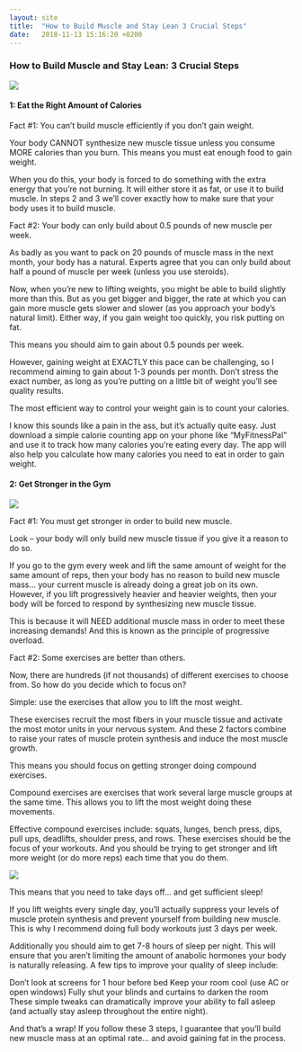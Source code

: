 ```yaml
---
layout: site
title:  "How to Build Muscle and Stay Lean 3 Crucial Steps"
date:   2018-11-13 15:16:20 +0200
---
```

<h3 class="center-header"> How to Build Muscle and Stay Lean: 3 Crucial Steps </h3>
<img class="post-img" src="{{ site.baseurl }}/images/posts/How to Build Muscle and Stay Lean 3 Crucial Steps/1.jpg">

#### 1: Eat the Right Amount of Calories

Fact #1: You can’t build muscle efficiently if you don’t gain weight.

Your body CANNOT synthesize new muscle tissue unless you consume MORE calories than you burn. This means you must eat enough food to gain weight.

When you do this, your body is forced to do something with the extra energy that you’re not burning. It will either store it as fat, or use it to build muscle. In steps 2 and 3 we’ll cover exactly how to make sure that your body uses it to build muscle.

Fact #2: Your body can only build about 0.5 pounds of new muscle per week.

As badly as you want to pack on 20 pounds of muscle mass in the next month, your body has a natural. Experts agree that you can only build about half a pound of muscle per week (unless you use steroids).

Now, when you’re new to lifting weights, you might be able to build slightly more than this. But as you get bigger and bigger, the rate at which you can gain more muscle gets slower and slower (as you approach your body’s natural limit). Either way, if you gain weight too quickly, you risk putting on fat.

This means you should aim to gain about 0.5 pounds per week.

However, gaining weight at EXACTLY this pace can be challenging, so I recommend aiming to gain about 1-3 pounds per month. Don’t stress the exact number, as long as you’re putting on a little bit of weight you’ll see quality results.

The most efficient way to control your weight gain is to count your calories.

I know this sounds like a pain in the ass, but it’s actually quite easy. Just download a simple calorie counting app on your phone like “MyFitnessPal” and use it to track how many calories you’re eating every day. The app will also help you calculate how many calories you need to eat in order to gain weight.

#### 2: Get Stronger in the Gym

<img class="post-img" src="{{ site.baseurl }}/images/posts/How to Build Muscle and Stay Lean 3 Crucial Steps/how-to-build-muscle-and-stay-lean-strenght.jpg">

Fact #1: You must get stronger in order to build new muscle.

Look – your body will only build new muscle tissue if you give it a reason to do so.

If you go to the gym every week and lift the same amount of weight for the same amount of reps, then your body has no reason to build new muscle mass… your current muscle is already doing a great job on its own. However, if you lift progressively heavier and heavier weights, then your body will be forced to respond by synthesizing new muscle tissue.

This is because it will NEED additional muscle mass in order to meet these increasing demands! And this is known as the principle of progressive overload.

Fact #2: Some exercises are better than others.

Now, there are hundreds (if not thousands) of different exercises to choose from. So how do you decide which to focus on?

Simple: use the exercises that allow you to lift the most weight.

These exercises recruit the most fibers in your muscle tissue and activate the most motor units in your nervous system. And these 2 factors combine to raise your rates of muscle protein synthesis and induce the most muscle growth.

This means you should focus on getting stronger doing compound exercises.

Compound exercises are exercises that work several large muscle groups at the same time. This allows you to lift the most weight doing these movements.

Effective compound exercises include: squats, lunges, bench press, dips, pull ups, deadlifts, shoulder press, and rows. These exercises should be the focus of your workouts. And you should be trying to get stronger and lift more weight (or do more reps) each time that you do them.

<img class="post-img" src="{{ site.baseurl }}/images/posts/How to Build Muscle and Stay Lean 3 Crucial Steps/how-to-build-muscle-and-stay-lean-rest.jpg">

This means that you need to take days off… and get sufficient sleep!

If you lift weights every single day, you’ll actually suppress your levels of muscle protein synthesis and prevent yourself from building new muscle. This is why I recommend doing full body workouts just 3 days per week.

Additionally you should aim to get 7-8 hours of sleep per night. This will ensure that you aren’t limiting the amount of anabolic hormones your body is naturally releasing. A few tips to improve your quality of sleep include:

Don’t look at screens for 1 hour before bed
Keep your room cool (use AC or open windows)
Fully shut your blinds and curtains to darken the room
These simple tweaks can dramatically improve your ability to fall asleep (and actually stay asleep throughout the entire night).

And that’s a wrap! If you follow these 3 steps, I guarantee that you’ll build new muscle mass at an optimal rate… and avoid gaining fat in the process.
